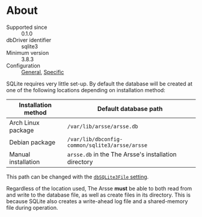 # About

<dl>
    <dt>Supported since</dt>
        <dd>0.1.0</dd>
    <dt>dbDriver identifier</dt>
        <dd>sqlite3</dd>
    <dt>Minimum version</dt>
        <dd>3.8.3</dd>
    <dt>Configuration</dt>
        <dd><a href="../Configuration.html#page_Database_settings">General</a>, <a href="../Configuration.html#page_Database_settings_specific_to_SQLite_3">Specific</a></dd>
</dl>

SQLite requires very little set-up. By default the database will be created at one of the following locations depending on installation method:

| Installation method | Default database path                                |
|---------------------|------------------------------------------------------|
| Arch Linux package  | `/var/lib/arsse/arsse.db`                            |
| Debian package      | `/var/lib/dbconfig-common/sqlite3/arsse/arsse`       |
| Manual installation | `arsse.db` in the The Arsse's installation directory |

This path can be changed with the [`dbSQLite3File` setting](/en/Getting_Started/Configuration#page_dbSQLite3File). 

Regardless of the location used, The Arsse **must** be able to both read from and write to the database file, as well as create files in its directory. This is because SQLite also creates a write-ahead log file and a shared-memory file during operation.
